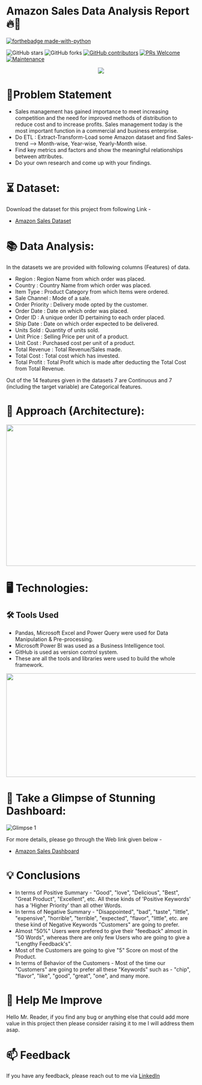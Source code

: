 
# Amazon Sales Data Analysis Report 🔥🍁

<p align="center">

  [![forthebadge made-with-python](https://user-images.githubusercontent.com/84115928/186936561-51e511bd-1992-4b2f-bf2b-f62338c17b82.svg)](https://powerbi.microsoft.com/en-au/)
  
  ![GitHub stars](https://img.shields.io/github/stars/Lokesh-Attarde/Amazon_Sales_Data_Analysis)
  ![GitHub forks](https://img.shields.io/github/forks/Lokesh-Attarde/Amazon_Sales_Data_Analysis)
  [![GitHub contributors](https://img.shields.io/github/contributors/Lokesh-Attarde/Amazon_Sales_Data_Analysis.svg)](https://GitHub.com/Lokesh-Attarde/Amazon_Sales_Data_Analysis/graphs/contributors/)
  [![PRs Welcome](https://img.shields.io/badge/PRs-welcome-brightgreen.svg?style=flat-square)](http://makeapullrequest.com)
  [![Maintenance](https://img.shields.io/badge/Maintained%3F-yes-green.svg)](https://GitHub.com/Naereen/StrapDown.js/graphs/commit-activity)
</p>  

<p align="center">
  <img src="https://user-images.githubusercontent.com/84115928/186946704-883b9440-0e02-496f-9558-c25bd6d7e688.png">
</p>

# 📝Problem Statement
- Sales management has gained importance to meet increasing competition and the need for improved methods of distribution to reduce cost and to increase profits. Sales management today is the most important function in a commercial and business enterprise.
- Do ETL : Extract-Transform-Load some Amazon dataset and find Sales-trend --> Month-wise, Year-wise, Yearly-Month wise.
- Find key metrics and factors and show the meaningful relationships between attributes.
- Do your own research and come up with your findings.

# ⏳ Dataset:
Download the dataset for this project from following Link -
* [Amazon Sales Dataset](https://github.com/Lokesh-Attarde/Global_SuperStore_Data_Analysis/blob/faa07f0eac512fa688af5f66aa214cd8cf10edfb/global_superstore_2016.xlsx)

# 📚 Data Analysis:
In the datasets we are provided with following columns (Features) of data.

* Region : Region Name from which order was placed.
* Country : Country Name from which order was placed.
* Item Type : Product Category from which Items were ordered.
* Sale Channel : Mode of a sale.
* Order Priority : Delivery mode opted by the customer.
* Order Date : Date on which order was placed.
* Order ID : A unique order ID pertaining to each order placed.
* Ship Date : Date on which order expected to be delivered.
* Units Sold : Quantity of units sold.
* Unit Price : Selling Price per unit of a product.
* Unit Cost : Purchased cost per unit of a product.
* Total Revenue : Total Revenue/Sales made.
* Total Cost : Total cost which has invested.
* Total Profit : Total Profit which is made after deducting the Total Cost from Total Revenue.

Out of the 14 features given in the datasets 7 are Continuous and 7 (including the target variable) are Categorical features.

# 🎉 Approach (Architecture):
<p align="center">
  <img width="650" height="375" src="https://user-images.githubusercontent.com/84115928/186950659-5e8b6b9f-0fc3-48c6-be1b-f06ca1b0f64b.png">
</p>

# 🖥️ Technologies:
## 🛠️ Tools Used
*	Pandas, Microsoft Excel and Power Query were used for Data Manipulation & Pre-processing.
*	Microsoft Power BI was used as a Business Intelligence tool.
*	GitHub is used as version control system.
*	These are all the tools and libraries were used to build the whole framework.

<p align="center">
  <img width="550" height="275" src="https://user-images.githubusercontent.com/84115928/186951729-445da393-fd0d-4e6a-993d-d9f17458d567.png">
</p>

# 🌱 Take a Glimpse of Stunning Dashboard:
![Glimpse 1](https://user-images.githubusercontent.com/84115928/186958120-1dba632d-3001-48f3-8597-bcb20fe1232f.gif)

For more details, please go through the Web link given below -
* [Amazon Sales Dashboard](https://app.powerbi.com/view?r=eyJrIjoiODQ4OTc0ZjYtZWQwYy00ZmM2LWFjMzktOWZkM2VmYWVmZmNmIiwidCI6IjYzYzJjYWI2LWVmOTEtNDk3My05ZTUyLTQ1NDM1MTY5ZTk1MSIsImMiOjEwfQ%3D%3D&pageName=ReportSection72b50b9da91d20058b85)

# 💡 Conclusions
* In terms of Positive Summary - "Good", "love", "Delicious", "Best", "Great Product", "Excellent", etc. All these kinds of 'Positive Keywords' has a 'Higher Priority' than all other Words.
* In terms of Negative Summary - "Disappointed", "bad", "taste", "little", "expensive", "horrible", "terrible", "expected", "flavor", "little", etc. are these kind of Negative Keywords "Customers" are going to prefer.
* Almost "50%" Users were prefered to give their "feedback" almost in "50 Words", whereas there are only few Users who are going to give a "Lengthy Feedback's".
* Most of the Customers are going to give "5" Score on most of the Product.
* In terms of Behavior of the Customers - Most of the time our "Customers" are going to prefer all these "Keywords" such as - "chip", "flavor", "like", "good", "great", "one", and many more.

# 🎉 Help Me Improve
Hello Mr. Reader, if you find any bug or anything else that could add more value in this project then please consider raising it to me I will address them asap.
  
# 📫 Feedback
If you have any feedback, please reach out to me via [LinkedIn](https://www.linkedin.com/in/lokesh-attarde-145086141/)
